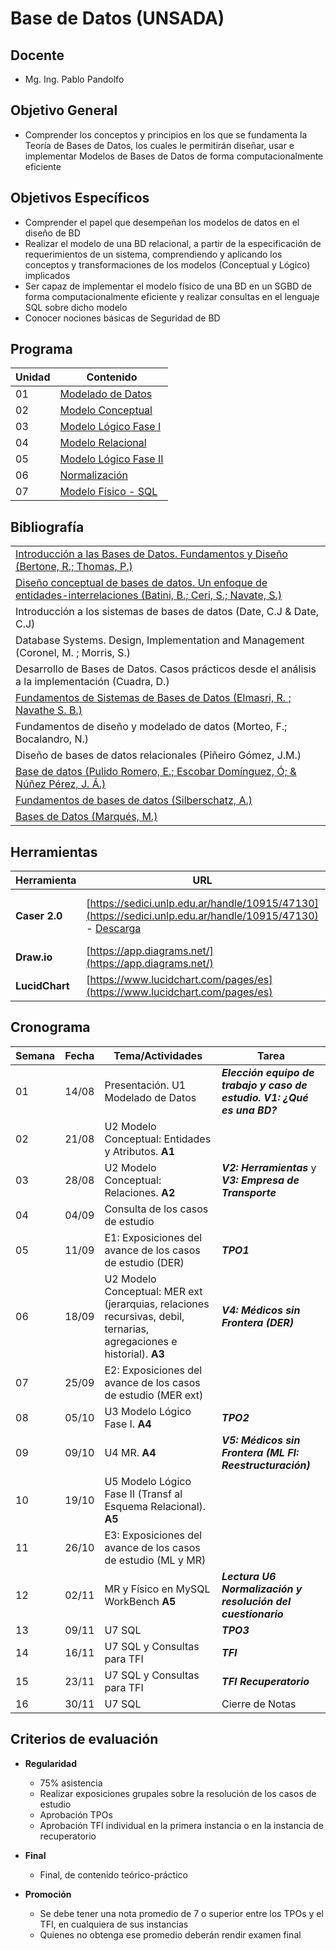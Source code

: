 # Base de Datos (UNSADA)

## Docente

* Mg. Ing. Pablo Pandolfo

## Objetivo General

* Comprender los conceptos y principios en los que se fundamenta la Teoría de Bases de Datos, los cuales le permitirán diseñar, usar e implementar Modelos de Bases de Datos de forma computacionalmente eficiente

## Objetivos Específicos

* Comprender el papel que desempeñan los modelos de datos en el diseño de BD
* Realizar el modelo de una BD relacional, a partir de la especificación de requerimientos de un sistema, comprendiendo y aplicando los conceptos y transformaciones de los modelos (Conceptual y Lógico) implicados
* Ser capaz de implementar el modelo físico de una BD en un SGBD de forma computacionalmente eficiente y realizar consultas en el lenguaje SQL sobre dicho modelo
* Conocer nociones básicas de Seguridad de BD

## Programa

| Unidad | Contenido |
| -- | -- |
| 01 | [Modelado de Datos](doc/C1-modelado-datos-contenido.md)      |
| 02 | [Modelo Conceptual](doc/C2-modelo-conceptual-contenido.md)   |
| 03 | [Modelo Lógico Fase I](doc/C3-modelo-logico-1-contenido.md)  |
| 04 | [Modelo Relacional](doc/C4-modelo-relacional-contenido.md)   |
| 05 | [Modelo Lógico Fase II](doc/C5-modelo-logico-2-contenido.md) |
| 06 | [Normalización](doc/C6-normalizacion-contenido.md)           |
| 07 | [Modelo Físico - SQL](doc/C7-modelo-fisico-sql-contenido.md) |

## Bibliografía

||
| -- |
| [Introducción a las Bases de Datos. Fundamentos y Diseño (Bertone, R.; Thomas, P.)](biblio/introducción-a-las-bases-de-datos-bertone.pdf) |
| [Diseño conceptual de bases de datos. Un enfoque de entidades-interrelaciones (Batini, B.; Ceri, S.; Navate, S.)](biblio/diseño-conceptual-de-bases-de-datos-battini.pdf) |
| Introducción a los sistemas de bases de datos (Date, C.J & Date, C.J) |
| Database Systems. Design, Implementation and Management (Coronel, M. ; Morris, S.) |
| Desarrollo de Bases de Datos. Casos prácticos desde el análisis a la implementación (Cuadra, D.) |
| [Fundamentos de Sistemas de Bases de Datos (Elmasri, R. ; Navathe S. B.)](biblio/fundamentos-de-sistemas-de-bases-de-datos-elmasri-navathe.pdf) |
| Fundamentos de diseño y modelado de datos (Morteo, F.; Bocalandro, N.) |
| Diseño de bases de datos relacionales (Piñeiro Gómez, J.M.) |
| [Base de datos (Pulido Romero, E.; Escobar Domínguez, Ó; & Núñez Pérez, J. Á.)](https://elibro.net/es/lc/unsada/titulos/121283) |
| [Fundamentos de bases de datos (Silberschatz, A.)](biblio/fundamentos-de-bases-de-datos-silberschatz-korth-sudarshan.pdf) |
| [Bases de Datos (Marqués, M.)](biblio/bases-de-datos-mercedes-marquez.pdf) |

## Herramientas

| Herramienta | URL | Videos |
| -- | -- | -- |
| **Caser 2.0**  | [https://sedici.unlp.edu.ar/handle/10915/47130](https://sedici.unlp.edu.ar/handle/10915/47130) - [Descarga](https://drive.google.com/file/d/1pe6Xz2ORhuI_f5fnetR-NJSZozUBo0Qj/view) | [Video descarga](https://youtu.be/ZRT2XUGF-aI?si=njwLOP1A0xeVEC-Q) - [Video interface](https://youtu.be/EQcP8tRxxGY?si=Bp4AImVjQNWmjvE6) |
| **Draw.io**    | [https://app.diagrams.net/](https://app.diagrams.net/) | [Video](https://youtu.be/L_1mJ2OR_C8?si=NadO7hlMp1ldztjs) |
| **LucidChart** | [https://www.lucidchart.com/pages/es](https://www.lucidchart.com/pages/es) | [Video](https://www.youtube.com/watch?v=5csQ9Nrn53I) |

## Cronograma

| Semana | Fecha | Tema/Actividades | Tarea |
| -- | -- | -- | -- |
| 01 | 14/08 | Presentación. U1 Modelado de Datos | ***Elección equipo de trabajo y caso de estudio. V1: ¿Qué es una BD?*** |
| 02 | 21/08 | U2 Modelo Conceptual: Entidades y Atributos. **A1** | |
| 03 | 28/08 | U2 Modelo Conceptual: Relaciones. **A2** | ***V2: Herramientas*** y ***V3: Empresa de Transporte*** |
| 04 | 04/09 | Consulta de los casos de estudio |  |
| 05 | 11/09 | E1: Exposiciones del avance de los casos de estudio (DER) | ***TPO1*** |
| 06 | 18/09 | U2 Modelo Conceptual: MER ext (jerarquias, relaciones recursivas, debil, ternarias, agregaciones e historial). **A3** | ***V4: Médicos sin Frontera (DER)*** |
| 07 | 25/09 | E2: Exposiciones del avance de los casos de estudio (MER ext) | |
| 08 | 05/10 | U3 Modelo Lógico Fase I. **A4**  | ***TPO2*** |
| 09 | 09/10 | U4 MR. **A4** | ***V5: Médicos sin Frontera (ML FI: Reestructuración)*** |
| 10 | 19/10 | U5 Modelo Lógico Fase II (Transf al Esquema Relacional). **A5** | |
| 11 | 26/10 | E3: Exposiciones del avance de los casos de estudio (ML y MR) | |
| 12 | 02/11 | MR y Físico en MySQL WorkBench **A5** |  ***Lectura U6 Normalización y resolución del cuestionario*** |
| 13 | 09/11 | U7 SQL | ***TPO3*** |
| 14 | 16/11 | U7 SQL y Consultas para TFI | ***TFI*** |
| 15 | 23/11 | U7 SQL y Consultas para TFI | ***TFI Recuperatorio*** |
| 16 | 30/11 | U7 SQL | Cierre de Notas |

## Criterios de evaluación

* **Regularidad**
  * 75% asistencia
  * Realizar exposiciones grupales sobre la resolución de los casos de estudio
  * Aprobación TPOs
  * Aprobación TFI individual en la primera instancia o en la instancia de recuperatorio

* **Final**
  * Final, de contenido teórico-práctico

* **Promoción**
  * Se debe tener una nota promedio de 7 o superior entre los TPOs y el TFI, en cualquiera de sus instancias
  * Quienes no obtenga ese promedio deberán rendir examen final

